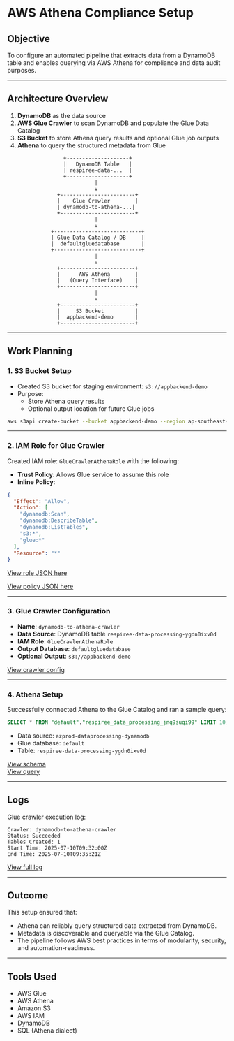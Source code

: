 # AWS Athena Compliance Setup

## Objective

To configure an automated pipeline that extracts data from a DynamoDB table and enables querying via AWS Athena for compliance and data audit purposes.

---

## Architecture Overview

1. **DynamoDB** as the data source  
2. **AWS Glue Crawler** to scan DynamoDB and populate the Glue Data Catalog  
3. **S3 Bucket** to store Athena query results and optional Glue job outputs  
4. **Athena** to query the structured metadata from Glue

```plaintext
                  +--------------------+
                  |   DynamoDB Table   |
                  | respiree-data-...  |
                  +--------------------+
                            |
                            v
                +------------------------+
                |    Glue Crawler        |
                | dynamodb-to-athena-...|
                +------------------------+
                            |
                            v
              +----------------------------+
              | Glue Data Catalog / DB     |
              |  defaultgluedatabase       |
              +----------------------------+
                            |
                            v
                +------------------------+
                |      AWS Athena        |
                |   (Query Interface)    |
                +------------------------+
                            |
                            v
                +------------------------+
                |     S3 Bucket          |
                |  appbackend-demo       |
                +------------------------+
```

---

## Work Planning

### 1. S3 Bucket Setup

- Created S3 bucket for staging environment: `s3://appbackend-demo`
- Purpose:
  - Store Athena query results
  - Optional output location for future Glue jobs

```bash
aws s3api create-bucket --bucket appbackend-demo --region ap-southeast-1
```

---

### 2. IAM Role for Glue Crawler

Created IAM role: `GlueCrawlerAthenaRole` with the following:

- **Trust Policy**: Allows Glue service to assume this role
- **Inline Policy**:

```json
{
  "Effect": "Allow",
  "Action": [
    "dynamodb:Scan",
    "dynamodb:DescribeTable",
    "dynamodb:ListTables",
    "s3:*",
    "glue:*"
  ],
  "Resource": "*"
}
```

[View role JSON here](iam/glue-crawler-athena-role.json)

[View policy JSON here](iam/glue-crawler-inline-policy.json)

---

### 3. Glue Crawler Configuration

- **Name**: `dynamodb-to-athena-crawler`  
- **Data Source**: DynamoDB table `respiree-data-processing-ygdn0ixv0d`  
- **IAM Role**: `GlueCrawlerAthenaRole`  
- **Output Database**: `defaultgluedatabase`  
- **Optional Output**: `s3://appbackend-demo`

[View crawler config](glue/crawler-config.md)

---

### 4. Athena Setup

Successfully connected Athena to the Glue Catalog and ran a sample query:

```sql
SELECT * FROM "default"."respiree_data_processing_jnq9suqi99" LIMIT 10;
```

- Data source: `azprod-dataprocessing-dynamodb`
- Glue database: `default`
- Table: `respiree-data-processing-ygdn0ixv0d`

[View schema](glue/glue-database.md)  
[View query](sql/sample-query.sql)

---

## Logs

Glue crawler execution log:

```text
Crawler: dynamodb-to-athena-crawler
Status: Succeeded
Tables Created: 1
Start Time: 2025-07-10T09:32:00Z
End Time: 2025-07-10T09:35:21Z
```

[View full log](logs/crawler-run-log.txt)

---

## Outcome

This setup ensured that:

- Athena can reliably query structured data extracted from DynamoDB.
- Metadata is discoverable and queryable via the Glue Catalog.
- The pipeline follows AWS best practices in terms of modularity, security, and automation-readiness.

---

## Tools Used

- AWS Glue
- AWS Athena
- Amazon S3
- AWS IAM
- DynamoDB
- SQL (Athena dialect)
